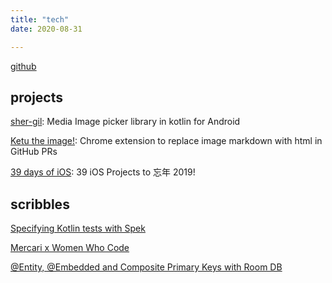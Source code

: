 ```yaml
---
title: "tech"
date: 2020-08-31

---
```


[github](https://github.com/kinnerapriyap)

## projects

[sher-gil](https://github.com/kinnerapriyap/sher-gil): Media Image picker library in kotlin for Android

[Ketu the image!](https://chrome.google.com/webstore/detail/ketu-the-image/cfaiodgiaecemdaehdgnnopjeidfogid): Chrome extension to replace image markdown with html in GitHub PRs

[39 days of iOS](https://github.com/kinnerapriyap/39-days-of-ios): 39 iOS Projects to 忘​年 2019!

## scribbles

[Specifying Kotlin tests with Spek](https://engineering.mercari.com/en/blog/entry/2019-12-12-100000/)

[Mercari x Women Who Code](https://medium.com/mercari-engineering/mercari-x-women-who-code-480d09ea284b)

[@Entity, @Embedded and Composite Primary Keys with Room DB](https://medium.com/@kinnerapriyap/entity-embedded-and-composite-primary-keys-with-room-db-8cb6ca6256e8)
